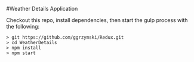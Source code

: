 #Weather Details Application

Checkout this repo, install dependencies, then start the gulp process with the following:

```
> git https://github.com/ggrzymski/Redux.git
> cd WeatherDetails
> npm install
> npm start
```


